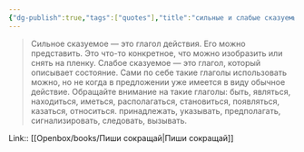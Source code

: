 ```yaml
---
{"dg-publish":true,"tags":["quotes"],"title":"сильные и слабые сказуемые","date":"2021-10-04T20:26:00+03:00","modified_at":"2023-11-12T16:15:28+04:00","alias":"сильные и слабые сказуемые","dg-path":"/quotes/202110042026.md","permalink":"/quotes/202110042026/","dgPassFrontmatter":true}
---
```



> Сильное сказуемое — это глагол действия. Его можно представить. Это что-то конкретное, что можно изобразить или снять на пленку. Слабое сказуемое — это глагол, который описывает состояние. Сами по себе такие глаголы использовать можно, но не когда в предложении уже имеется в виду обычное действие. Обращайте внимание на такие глаголы: быть, являться, находиться, иметься, располагаться, становиться, появляться, казаться, относиться. принадлежать, указывать, предполагать, сигнализировать, следовать, вызывать.

Link:: [[Openbox/books/Пиши сокращай\|Пиши сокращай]]
